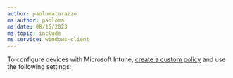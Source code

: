 ```yaml
---
author: paolomatarazzo
ms.author: paoloma
ms.date: 08/15/2023
ms.topic: include
ms.service: windows-client
---
```


To configure devices with Microsoft Intune, [create a custom policy](/mem/intune/configuration/custom-settings-windows-10) and use the following settings: